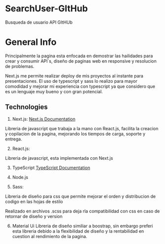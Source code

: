 # SearchUser-GItHub
Busqueda de usuario API GItHUb

# General Info

<p>
    Principalmente la pagina esta enfocada en demostrar las hailidades para crear y consumir API´s, diseño de paginas web en responsive y resolucion de problemas.
</p>

Next.js me permite realizar deploy de mis proyectos al instante para presentaciones.
El uso de typescript y sass lo realizo para mayor comodidad y mejorar mi experiencia con typescript ya que considero que es un lenguaje muy bueno y con gran potencial.

## Technologies

1. Next.js:
[Next.js Documentation](https://nextjs.org/docs)
<p>
    Libreria de javascript que trabaja a la mano con React.js, facilita la creacion y copilacion de la pagina, mejorando los tiempos de carga, soporte y entrega.
</p>

2. React.js:

<p> Libreria de javascript, esta implementada con Next.js </p>

3. TypeScript
[TypeScript Documentation](https://www.typescriptlang.org/)

4. Node.js

5. Sass:

<p>Libreria de diseño para css que permite mejorar el orden y distribucion de codigo en las hojas de estilo</p>
Realizado en archivos .scss para deja rla compatibilidad con css en caso de retornar de diseño y version

6. Material Ui
Libreria de diseño similiar a boostrap, sin embargo preferi esta libreria debido a la flexibilidad de diseño y la rentabilidad en cuestion al rendimiento de la pagina.
